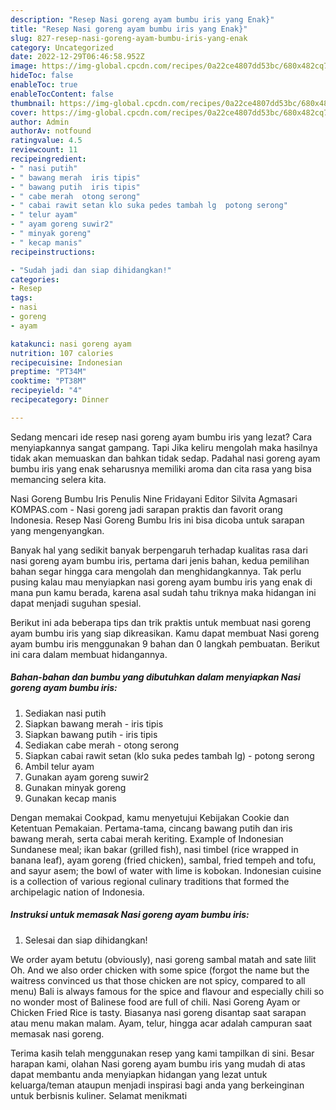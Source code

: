 ```yaml
---
description: "Resep Nasi goreng ayam bumbu iris yang Enak}"
title: "Resep Nasi goreng ayam bumbu iris yang Enak}"
slug: 827-resep-nasi-goreng-ayam-bumbu-iris-yang-enak
category: Uncategorized
date: 2022-12-29T06:46:58.952Z
image: https://img-global.cpcdn.com/recipes/0a22ce4807dd53bc/680x482cq70/nasi-goreng-ayam-bumbu-iris-foto-resep-utama.jpg
hideToc: false
enableToc: true
enableTocContent: false
thumbnail: https://img-global.cpcdn.com/recipes/0a22ce4807dd53bc/680x482cq70/nasi-goreng-ayam-bumbu-iris-foto-resep-utama.jpg
cover: https://img-global.cpcdn.com/recipes/0a22ce4807dd53bc/680x482cq70/nasi-goreng-ayam-bumbu-iris-foto-resep-utama.jpg
author: Admin
authorAv: notfound
ratingvalue: 4.5
reviewcount: 11
recipeingredient:
- " nasi putih"
- " bawang merah  iris tipis"
- " bawang putih  iris tipis"
- " cabe merah  otong serong"
- " cabai rawit setan klo suka pedes tambah lg  potong serong"
- " telur ayam"
- " ayam goreng suwir2"
- " minyak goreng"
- " kecap manis"
recipeinstructions:

- "Sudah jadi dan siap dihidangkan!"
categories:
- Resep
tags:
- nasi
- goreng
- ayam

katakunci: nasi goreng ayam 
nutrition: 107 calories
recipecuisine: Indonesian
preptime: "PT34M"
cooktime: "PT38M"
recipeyield: "4"
recipecategory: Dinner

---
```



Sedang mencari ide resep nasi goreng ayam bumbu iris yang lezat? Cara menyiapkannya sangat gampang. Tapi Jika keliru mengolah maka hasilnya tidak akan memuaskan dan bahkan tidak sedap. Padahal nasi goreng ayam bumbu iris yang enak seharusnya memiliki aroma dan cita rasa yang bisa memancing selera kita.


Nasi Goreng Bumbu Iris Penulis Nine Fridayani Editor Silvita Agmasari KOMPAS.com - Nasi goreng jadi sarapan praktis dan favorit orang Indonesia. Resep Nasi Goreng Bumbu Iris ini bisa dicoba untuk sarapan yang mengenyangkan.

Banyak hal yang sedikit banyak berpengaruh terhadap kualitas rasa dari nasi goreng ayam bumbu iris, pertama dari jenis bahan, kedua pemilihan bahan segar hingga cara mengolah dan menghidangkannya. Tak perlu pusing kalau mau menyiapkan nasi goreng ayam bumbu iris yang enak di mana pun kamu berada, karena asal sudah tahu triknya maka hidangan ini dapat menjadi suguhan spesial.


Berikut ini ada beberapa tips dan trik praktis untuk membuat nasi goreng ayam bumbu iris yang siap dikreasikan. Kamu dapat membuat Nasi goreng ayam bumbu iris menggunakan 9 bahan dan 0 langkah pembuatan. Berikut ini cara dalam membuat hidangannya.

<!--inarticleads1-->

##### Bahan-bahan dan bumbu yang dibutuhkan dalam menyiapkan Nasi goreng ayam bumbu iris:

1. Sediakan  nasi putih
1. Siapkan  bawang merah - iris tipis
1. Siapkan  bawang putih - iris tipis
1. Sediakan  cabe merah - otong serong
1. Siapkan  cabai rawit setan (klo suka pedes tambah lg) - potong serong
1. Ambil  telur ayam
1. Gunakan  ayam goreng suwir2
1. Gunakan  minyak goreng
1. Gunakan  kecap manis


Dengan memakai Cookpad, kamu menyetujui Kebijakan Cookie dan Ketentuan Pemakaian. Pertama-tama, cincang bawang putih dan iris bawang merah, serta cabai merah keriting. Example of Indonesian Sundanese meal; ikan bakar (grilled fish), nasi timbel (rice wrapped in banana leaf), ayam goreng (fried chicken), sambal, fried tempeh and tofu, and sayur asem; the bowl of water with lime is kobokan. Indonesian cuisine is a collection of various regional culinary traditions that formed the archipelagic nation of Indonesia. 

<!--inarticleads2-->

##### Instruksi untuk memasak Nasi goreng ayam bumbu iris:


1. Selesai dan siap dihidangkan!

We order ayam betutu (obviously), nasi goreng sambal matah and sate lilit Oh. And we also order chicken with some spice (forgot the name but the waitress convinced us that those chicken are not spicy, compared to all menu) Bali is always famous for the spice and flavour and especially chili so no wonder most of Balinese food are full of chili. Nasi Goreng Ayam or Chicken Fried Rice is tasty. Biasanya nasi goreng disantap saat sarapan atau menu makan malam. Ayam, telur, hingga acar adalah campuran saat memasak nasi goreng. 

Terima kasih telah menggunakan resep yang kami tampilkan di sini. Besar harapan kami, olahan Nasi goreng ayam bumbu iris yang mudah di atas dapat membantu anda menyiapkan hidangan yang lezat untuk keluarga/teman ataupun menjadi inspirasi bagi anda yang berkeinginan untuk berbisnis kuliner. Selamat menikmati
